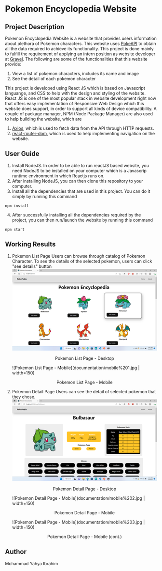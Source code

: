 # Pokemon Encyclopedia Website

## Project Description

Pokemon Encyclopedia Website is a website that provides users information about plethora of Pokemon characters. This website uses [PokeAPI](https://pokeapi.co/docs/v2) to obtain all the data required to achieve its functionality. This project is done mainly to fulfill the requirement of applying an intern position as website developer at [Gravel](https://gravel.co.id/). The following are some of the functionalities that this website provide:

1. View a list of pokemon characters, includes its name and image
2. See the detail of each pokemon character

This project is developed using React JS which is based on Javascript languange, and CSS to help with the design and styling of the website. React JS is one of the most popular stack in website development right now that offers easy implementation of Responsive Web Design which this website does support, in order to support all kinds of device compatibility. A couple of package manager, NPM (Node Package Manager) are also used to help building the website, which are

1. [Axios](https://www.npmjs.com/package/axios), which is used to fetch data from the API through HTTP requests.
2. [react-router-dom](https://www.npmjs.com/package/react-router-dom), which is used to help implementing navigation on the website.

## User Guide

1. Install NodeJS. In order to be able to run reactJS based website, you need NodeJS to be installed on your computer which is a Javascrip runtime environment in which Reactjs runs on.
2. After installing NodeJS, you can then clone this repository to your computer.
3. Install all the dependencies that are used in this project. You can do it simply by running this command

```
npm install
```

4. After successfully installing all the dependencies required by the project, you can then run/launch the website by running this command

```
npm start
```

## Working Results

1. Pokemon List Page
   Users can browse through catalog of Pokemon Character. To see the details of the selected pokemon, users can click "see details" button
   ![Pokemon List Page - Desktop](documentation/desktop%201.png)
      <div align="center">
           Pokemon List Page - Desktop
      </div>

   ![Pokemon List Page - Mobile](documentation/mobile%201.jpg | width=150)
      <div align="center">
           Pokemon List Page - Mobile
      </div>

2. Pokemon Detail Page
   Users can see the detail of selected pokemon that they chose.
   ![Pokemon Detail Page - Desktop](documentation/desktop%202.png)
      <div align="center">
           Pokemon Detail Page - Desktop
      </div>

   ![Pokemon Detail Page - Mobile](documentation/mobile%202.jpg | width=150)
      <div align="center">
           Pokemon Detail Page - Mobile
      </div>

   ![Pokemon Detail Page - Mobile](documentation/mobile%203.jpg | width=150)
      <div align="center">
           Pokemon Detail Page - Mobile (cont.)
      </div>

## Author

Mohammad Yahya Ibrahim
